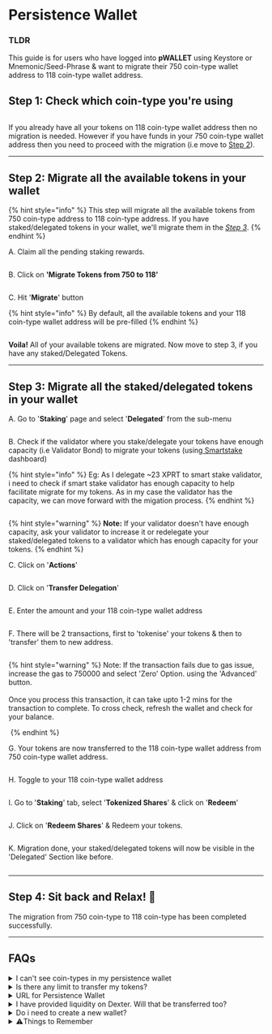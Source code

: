 # Persistence Wallet

### TLDR

This guide is for users who have logged into **pWALLET** using Keystore or Mnemonic/Seed-Phrase & want to migrate their 750 coin-type wallet address to 118 coin-type wallet address.



## Step 1: Check which coin-type you're using

<figure><img src="../.gitbook/assets/Screenshot 2023-10-23 at 10.31.06 AM.png" alt=""><figcaption></figcaption></figure>

If you already have all your tokens on 118 coin-type wallet address then no migration is needed. However if you have funds in your 750 coin-type wallet address then you need to proceed with the migration (i.e move to [Step 2](persistence-wallet.md#step-2-migrate-all-the-available-tokens-in-your-wallet)).

***

## Step 2: Migrate all the available tokens in your wallet

{% hint style="info" %}
This step will migrate all the available tokens from 750 coin-type address to 118 coin-type address. If you have staked/delegated tokens in your wallet, we'll migrate them in the [_Step 3_](persistence-wallet.md#step-3-migrate-all-the-staked-delegated-tokens-in-your-wallet).
{% endhint %}

A. Claim all the pending staking rewards.

<figure><img src="../.gitbook/assets/Screenshot 2023-10-23 at 11.08.05 AM.png" alt=""><figcaption></figcaption></figure>

B. Click on **'Migrate Tokens from 750 to 118'**

<figure><img src="../.gitbook/assets/Screenshot 2023-10-23 at 10.43.56 AM.png" alt=""><figcaption></figcaption></figure>

C. Hit '**Migrate**' button

{% hint style="info" %}
By default, all the available tokens and your 118 coin-type wallet address will be pre-filled
{% endhint %}

<figure><img src="../.gitbook/assets/Screenshot 2023-10-23 at 11.04.33 AM (2).png" alt=""><figcaption></figcaption></figure>

**Voila!** All of your available tokens are migrated. Now move to step 3, if you have any staked/Delegated Tokens.

***

## Step 3: Migrate all the staked/delegated tokens in your wallet



A. Go to '**Staking**' page and select '**Delegated**' from the sub-menu

<figure><img src="../.gitbook/assets/Screenshot 2023-10-23 at 11.16.39 AM.png" alt=""><figcaption></figcaption></figure>

B. Check if the validator where you stake/delegate your tokens have enough capacity (i.e Validator Bond) to migrate your tokens (using[ Smartstake](https://analytics.smartstake.io/persistence/valbonds) dashboard)

{% hint style="info" %}
Eg: As I delegate \~23 XPRT to smart stake validator, i need to check if smart stake validator has enough capacity to help facilitate migrate for my tokens. As in my case the validator has the capacity, we can move forward with the migation process.
{% endhint %}

<figure><img src="../.gitbook/assets/Screenshot 2023-10-23 at 11.21.56 AM.png" alt=""><figcaption></figcaption></figure>

{% hint style="warning" %}
**Note:** If your validator doesn't have enough capacity, ask your validator to increase it or redelegate your staked/delegated tokens to a validator which has enough capacity for your tokens.
{% endhint %}



C. Click on '**Actions**'

<figure><img src="../.gitbook/assets/Screenshot 2023-10-23 at 11.30.27 AM (1).png" alt=""><figcaption></figcaption></figure>

D. Click on '**Transfer Delegation**'

<figure><img src="../.gitbook/assets/Screenshot 2023-10-23 at 11.32.19 AM.png" alt=""><figcaption></figcaption></figure>

E. Enter the amount and your 118 coin-type wallet address

<figure><img src="../.gitbook/assets/Screenshot 2023-10-23 at 11.34.15 AM.png" alt=""><figcaption></figcaption></figure>

F. There will be 2 transactions, first to 'tokenise' your tokens & then to 'transfer' them to new address.&#x20;

<figure><img src="../.gitbook/assets/Screenshot 2023-10-23 at 11.40.57 AM.png" alt=""><figcaption></figcaption></figure>

{% hint style="warning" %}
Note: If the transaction fails due to gas issue, increase the gas to 750000 and select 'Zero' Option. using the 'Advanced' button.\
\
Once you process this transaction, it can take upto 1-2 mins for the transaction to complete. To cross check, refresh the wallet and check for your balance.&#x20;

&#x20;<img src="../.gitbook/assets/Screenshot 2023-10-23 at 11.45.45 AM.png" alt="" data-size="original">
{% endhint %}



G. Your tokens are now transferred to the 118 coin-type wallet address from 750 coin-type wallet address.&#x20;

<figure><img src="../.gitbook/assets/Screenshot 2023-10-23 at 11.41.47 AM.png" alt=""><figcaption></figcaption></figure>

H. Toggle to your 118 coin-type wallet address

<figure><img src="../.gitbook/assets/Screenshot 2023-10-23 at 11.49.51 AM.png" alt=""><figcaption></figcaption></figure>

I. Go to '**Staking**' tab, select '**Tokenized Shares**' & click on '**Redeem**'

<figure><img src="../.gitbook/assets/Screenshot 2023-10-23 at 11.51.33 AM.png" alt=""><figcaption></figcaption></figure>

J. Click on '**Redeem Shares**' & Redeem your tokens.

<figure><img src="../.gitbook/assets/Screenshot 2023-10-23 at 11.53.59 AM.png" alt=""><figcaption></figcaption></figure>

K. Migration done, your staked/delegated tokens will now be visible in the 'Delegated' Section like before.&#x20;

<figure><img src="../.gitbook/assets/Screenshot 2023-10-23 at 11.59.20 AM.png" alt=""><figcaption></figcaption></figure>

***

## Step 4: Sit back and Relax! 🎉

The migration from 750 coin-type to 118 coin-type has been completed successfully.

***

## FAQs

<details>

<summary>I can't see coin-types in my persistence wallet</summary>

To see both coin-type addresses in your persistence wallet, you need to login using Keystore file.

</details>

<details>

<summary>Is there any limit to transfer my tokens?</summary>

No, there is no limit.&#x20;

</details>

<details>

<summary>URL for Persistence Wallet</summary>

This is the correct URL: https://wallet.persistence.one

</details>

<details>

<summary>I have provided liquidity on Dexter. Will that be transferred too?</summary>

No, this process does not transfer your liquidity. You need to first remove the bonded tokens on dexter, migrate using the above steps & then provide the liquidity again.

</details>

<details>

<summary>Do i need to create a new wallet?</summary>

No, by default both the coin-type will be visible in your wallet

</details>

<details>

<summary>⚠️Things to Remember</summary>

1. No one from the persistence team will contact you to help you migrate your tokens.&#x20;
2. Never share your seed/keystore with anyone.&#x20;
3. Always make sure that you are using the correct and SSL enabled URL.
4. The only way to contact persistence team is by messaging on the verified [Persistence community chat on Telegram](https://t.me/PersistenceOneChat).&#x20;

</details>
